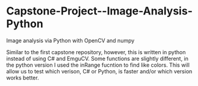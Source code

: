 # Capstone-Project--Image-Analysis-Python
Image analysis via Python with OpenCV and numpy

Similar to the first capstone repository, however, this is written in python instead of using C# and EmguCV. Some functions are slightly different, in the python version I used the inRange fucntion to find like colors. This will allow us to test which verison, C# or Python, is faster and/or which version works better. 
